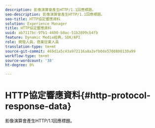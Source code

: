 ```yaml
---
description: 影像演算會產生HTTP/1.1回應標題。
seo-description: 影像演算會產生HTTP/1.1回應標題。
seo-title: HTTP協定響應資料
solution: Experience Manager
title: HTTP協定響應資料
uuid: ab7117bc-97b1-4400-b8ac-51b2899cb4fb
feature: Dynamic Media經典，SDK/API
role: 開發人員，商業從業人員
translation-type: tm+mt
source-git-commit: 469d1a5c43a972116a8a2efb0de5708800130a99
workflow-type: tm+mt
source-wordcount: '38'
ht-degree: 0%

---
```



# HTTP協定響應資料{#http-protocol-response-data}

影像演算會產生HTTP/1.1回應標題。

